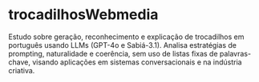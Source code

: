 # trocadilhosWebmedia
Estudo sobre geração, reconhecimento e explicação de trocadilhos em português usando LLMs (GPT-4o e Sabiá-3.1). Analisa estratégias de prompting, naturalidade e coerência, sem uso de listas fixas de palavras-chave, visando aplicações em sistemas conversacionais e na indústria criativa.
